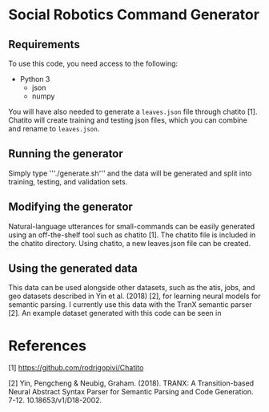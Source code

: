 # Social Robotics Command Generator

## Requirements
To use this code, you need access to the following:
   - Python 3
      - json
      - numpy

You will have also needed to generate a ```leaves.json``` file through chatito [1]. Chatito will create training and testing json files, which you can combine and rename to ```leaves.json```. 

## Running the generator
Simply type '''./generate.sh''' and the data will be generated and split into training, testing, and validation sets.

## Modifying the generator
Natural-language utterances for small-commands can be easily generated using an off-the-shelf tool such as chatito [1]. The chatito file is included in the chatito directory. Using chatito, a new leaves.json file can be created.

## Using the generated data
This data can be used alongside other datasets, such as the atis, jobs, and geo datasets described in Yin et al. (2018) [2], for learning neural models for semantic parsing. I currently use this data with the TranX semantic parser [2]. An example dataset generated with this code can be seen in 

# References
[1] https://github.com/rodrigopivi/Chatito

[2] Yin, Pengcheng & Neubig, Graham. (2018). TRANX: A Transition-based Neural Abstract Syntax Parser for Semantic Parsing and Code Generation. 7-12. 10.18653/v1/D18-2002. 
